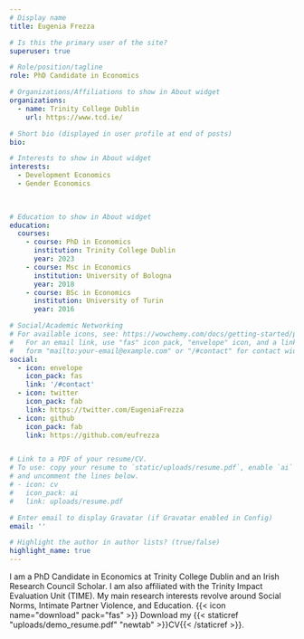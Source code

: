 ```yaml
---
# Display name
title: Eugenia Frezza

# Is this the primary user of the site?
superuser: true

# Role/position/tagline
role: PhD Candidate in Economics

# Organizations/Affiliations to show in About widget
organizations:
  - name: Trinity College Dublin
    url: https://www.tcd.ie/

# Short bio (displayed in user profile at end of posts)
bio:

# Interests to show in About widget
interests:
  - Development Economics
  - Gender Economics
  
  

# Education to show in About widget
education:
  courses:
    - course: PhD in Economics
      institution: Trinity College Dublin
      year: 2023
    - course: Msc in Economics 
      institution: University of Bologna
      year: 2018
    - course: BSc in Economics
      institution: University of Turin
      year: 2016

# Social/Academic Networking
# For available icons, see: https://wowchemy.com/docs/getting-started/page-builder/#icons
#   For an email link, use "fas" icon pack, "envelope" icon, and a link in the
#   form "mailto:your-email@example.com" or "/#contact" for contact widget.
social:
  - icon: envelope
    icon_pack: fas
    link: '/#contact'
  - icon: twitter
    icon_pack: fab
    link: https://twitter.com/EugeniaFrezza
  - icon: github
    icon_pack: fab
    link: https://github.com/eufrezza


# Link to a PDF of your resume/CV.
# To use: copy your resume to `static/uploads/resume.pdf`, enable `ai` icons in `params.toml`,
# and uncomment the lines below.
# - icon: cv
#   icon_pack: ai
#   link: uploads/resume.pdf

# Enter email to display Gravatar (if Gravatar enabled in Config)
email: ''

# Highlight the author in author lists? (true/false)
highlight_name: true
---
```


I am a PhD Candidate in Economics at Trinity College Dublin and an Irish Research Council Scholar. I am also affiliated with the Trinity Impact Evaluation Unit (TIME). My main research interests revolve around Social Norms, Intimate Partner Violence, and Education. 
{{< icon name="download" pack="fas" >}} Download my {{< staticref "uploads/demo_resume.pdf" "newtab" >}}CV{{< /staticref >}}.
